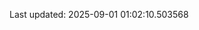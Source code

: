 <!-- lastfm -->
<p align="center"></p>

<!--START_SECTION:last-updated-->
Last updated: 2025-09-01 01:02:10.503568
<!--END_SECTION:last-updated-->